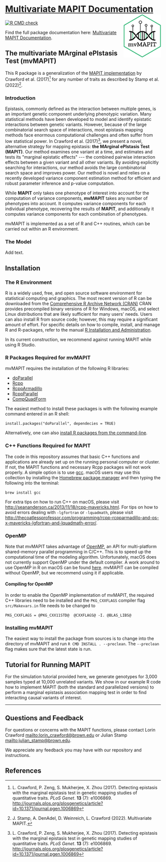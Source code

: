 
# [Multivariate MAPIT Documentation](https://lcrawlab.github.io/mvMAPIT) <img src="man/figures/logo.png" align="right" alt="" width="120"/>

[![R CMD check](https://github.com/lcrawlab/mvMAPIT/actions/workflows/check-standard.yaml/badge.svg)](https://github.com/lcrawlab/mvMAPIT/actions/workflows/check-standard.yaml)

Find the full package documentation here: [Multivariate MAPIT Documentation](https://lcrawlab.github.io/mvMAPIT).


## The multivariate MArginal ePIstasis Test (mvMAPIT)

This R package is a generalization of the [MAPIT
implementation](https://github.com/lorinanthony/MAPIT) by Crawford et
al. (2017)[^1] for any number of traits as described by Stamp et al. (2022)[^2].

### Introduction


Epistasis, commonly defined as the interaction between multiple genes,
is an important genetic component underlying phenotypic variation. Many
statistical methods have been developed to model and identify epistatic
interactions between genetic variants. However, because of the large
combinatorial search space of interactions, most epistasis mapping
methods face enormous computational challenges and often suffer from low
statistical power. In Crawford et al. (2017)[^1], we present a novel,
alternative strategy for mapping epistasis: **the MArginal ePIstasis
Test (MAPIT)**. Our method examines one variant at a time, and estimates
and tests its \"marginal epistatic effects\" \-\-- the combined pairwise
interaction effects between a given variant and all other variants. By
avoiding explicitly searching for interactions, our method avoids the
large combinatorial search space and improves power. Our method is novel
and relies on a recently developed variance component estimation method
for efficient and robust parameter inference and p-value computation.

While **MAPIT** only takes one phenotype of interest into account for
the computation of variance components, **mvMAPIT** takes any number of
phenotypes into account. It computes variance components for each
individual phenotype, recovering the results of **MAPIT**, and
additionally it computes variance components for each combination of
phenotypes.

mvMAPIT is implemented as a set of R and C++ routines, which can be
carried out within an R environment.

### The Model

Add text.

## Installation

### The R Environment

R is a widely used, free, and open source software environment for
statistical computing and graphics. The most recent version of R can be
downloaded from the [Comprehensive R Archive Network
(CRAN)](http://cran.r-project.org/) CRAN provides precompiled binary
versions of R for Windows, macOS, and select Linux distributions that
are likely sufficient for many users\' needs. Users can also install R
from source code; however, this may require a significant amount of
effort. For specific details on how to compile, install, and manage R
and R-packages, refer to the manual [R Installation and
Administration](http://cran.r-project.org/doc/manuals/r-release/R-admin.html).

In its current construction, we recommend against running MAPIT while
using R Studio.

### R Packages Required for mvMAPIT


mvMAPIT requires the installation of the following R libraries:

- [doParallel](https://cran.r-project.org/web/packages/doParallel/index.html)
- [Rcpp](https://cran.r-project.org/web/packages/Rcpp/index.html)
- [RcppArmadillo](https://cran.r-project.org/web/packages/RcppArmadillo/index.html)
- [RcppParallel](https://cran.r-project.org/web/packages/RcppParallel/index.html)
- [CompQuadForm](https://cran.r-project.org/web/packages/CompQuadForm/index.html)

The easiest method to install these packages is with the following
example command entered in an R shell:

``` {.R}
install.packages("doParallel", dependecies = TRUE)
```

Alternatively, one can also [install R packages from the
command-line](http://cran.r-project.org/doc/manuals/r-release/R-admin.html#Installing-packages).

### C++ Functions Required for MAPIT

The code in this repository assumes that basic C++ functions and
applications are already set up on the running personal computer or
cluster. If not, the MAPIT functions and necessary Rcpp packages will
not work properly. A simple option is to use
[gcc](https://gcc.gnu.org/). macOS users may use this collection by
installing the [Homebrew package manager](http://brew.sh/index.html) and
then typing the following into the terminal:

``` {.bash}
brew install gcc
```

For extra tips on how to run C++ on macOS, please visit
<http://seananderson.ca/2013/11/18/rcpp-mavericks.html>. For tips on how
to avoid errors dealing with `-lgfortran` or `-lquadmath`, please visit
<http://thecoatlessprofessor.com/programming/rcpp-rcpparmadillo-and-os-x-mavericks-lgfortran-and-lquadmath-error/>.

### OpenMP

Note that mvMAPIT takes advantage of [OpenMP](http://openmp.org/wp/), an
API for multi-platform shared-memory parallel programming in C/C++. This
is to speed up the computational time of the modeling algorithm.
Unfortunately, macOS does not currently support OpenMP under the default
compiler. A work around to use OpenMP in R on macOS can be found
[here](http://thecoatlessprofessor.com/programming/openmp-in-r-on-os-x/).
mvMAPIT can be compiled without OpenMP, but we recommend using it if
applicable.

#### Compiling for OpenMP

In order to enable the OpenMP implementation of mvMAPIT, the required
C++ libraries need to be installed and the `PKG_CXXFLAGS` compiler flag
`src/Makevars.in` file needs to be changed to

``` {.}
PKG_CXXFLAGS = @PKG_CXX11STD@  @CXXFLAGS@ -I. @BLAS_LIBS@
```

### Installing mvMAPIT

The easiest way to install the package from sources is to change into
the directory of mvMAPIT and run `R CMD INSTALL . --preclean`. The
`--preclean` flag makes sure that the latest state is run.

## Tutorial for Running MAPIT

For the simulation tutorial provided here, we generate genotypes for
3,000 samples typed at 10,000 unrelated variants. We show in our example
R code how to implement MAPIT (both the standard and parallelized
versions) to perform a marginal epistasis association mapping test in
order to find interacting causal variants of interest.

------------------------------------------------------------------------

## Questions and Feedback
For questions or concerns with the MAPIT functions, please contact
Lorin Crawford <mailto:lorin_crawford@brown.edu> or
Julian Stamp <mailto:julian_stamp@brown.edu>.

We appreciate any feedback you may have with our repository and instructions.



## References

[^1]: L. Crawford, P. Zeng, S. Mukherjee, X. Zhou (2017). Detecting
    epistasis with the marginal epistasis test in genetic mapping
    studies of quantitative traits. *PLoS Genet*. **13** (7): e1006869.
    <http://journals.plos.org/plosgenetics/article?id=10.1371/journal.pgen.1006869>
[^2]: J. Stamp, A. DenAdel, D. Weinreich, L. Crawford (2022). Multivariate MAPIT.
